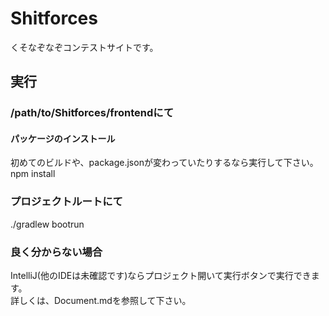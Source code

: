 # Shitforces

くそなぞなぞコンテストサイトです。<br>

## 実行
### /path/to/Shitforces/frontendにて
#### パッケージのインストール
初めてのビルドや、package.jsonが変わっていたりするなら実行して下さい。<br>
npm install

### プロジェクトルートにて
./gradlew bootrun

### 良く分からない場合
IntelliJ(他のIDEは未確認です)ならプロジェクト開いて実行ボタンで実行できます。<br>
詳しくは、Document.mdを参照して下さい。